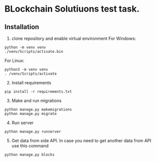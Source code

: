 # BLockchain Solutiuons test task.

## Installation

1. clone repository and enable virtual environment
For Windows:
```
python -m venv venv
./venv/Scripts/activate.bin
```
For Linux:
```
python3 -m venv venv
. /venv/Scripts/activate
```
2. Install requirements
```
pip install -r requirements.txt
```
3. Make and run migrations
```
python manage.py makemigrations
python manage.py migrate
```
4. Run server
```
python manage.py runserver
```
5. Get data from side API.
In case you need to get another data from API use this command
```
python manage.py blocks
```
